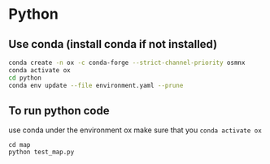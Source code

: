 # Python

## Use conda (install conda if not installed)
```bash
conda create -n ox -c conda-forge --strict-channel-priority osmnx
conda activate ox
cd python
conda env update --file environment.yaml --prune
```

## To run python code
use conda under the environment ox
make sure that you ```conda activate ox```
```
cd map
python test_map.py
```